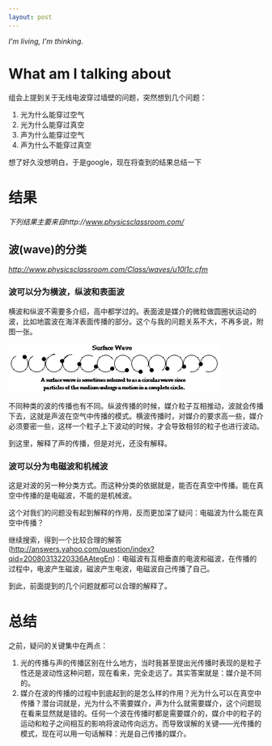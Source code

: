 ```yaml
---
layout: post
---
```

_I'm living, I'm thinking._

# What am I talking about
组会上提到关于无线电波穿过墙壁的问题，突然想到几个问题：

1. 光为什么能穿过空气
2. 光为什么能穿过真空
3. 声为什么能穿过空气
4. 声为什么不能穿过真空

想了好久没想明白，于是google，现在将查到的结果总结一下

# 结果
_下列结果主要来自http://www.physicsclassroom.com/_

## 波(wave)的分类
_http://www.physicsclassroom.com/Class/waves/u10l1c.cfm_

### 波可以分为横波，纵波和表面波
横波和纵波不需要多介绍，高中都学过的。表面波是媒介的微粒做圆圈状运动的波，比如地震波在海洋表面传播的部分。这个与我的问题关系不大，不再多说，附图一张。

![surface wave](/img/surface-wave.gif)

不同种类的波的传播也有不同。纵波传播的时候，媒介粒子互相推动，波就会传播下去，这就是声波在空气中传播的模式。横波传播时，对媒介的要求高一些，媒介必须要密一些，这样一个粒子上下波动的时候，才会导致相邻的粒子也进行波动。

到这里，解释了声的传播，但是对光，还没有解释。

### 波可以分为电磁波和机械波
这是对波的另一种分类方式。而这种分类的依据就是，能否在真空中传播。能在真空中传播的是电磁波，不能的是机械波。

这个对我们的问题没有起到解释的作用，反而更加深了疑问：电磁波为什么能在真空中传播？

继续搜索，得到一个比较合理的解答(http://answers.yahoo.com/question/index?qid=20080313220336AAtegEn)：电磁波有互相垂直的电波和磁波，在传播的过程中，电波产生磁波，磁波产生电波，电磁波自己传播了自己。

到此，前面提到的几个问题就都可以合理的解释了。

# 总结
之前，疑问的关键集中在两点：

1. 光的传播与声的传播区别在什么地方，当时我甚至提出光传播时表现的是粒子性还是波动性这种问题，现在看来，完全走远了。其实答案就是：媒介是不同的。
2. 媒介在波的传播的过程中到底起到的是怎么样的作用？光为什么可以在真空中传播？潜台词就是，光为什么不需要媒介，声为什么就需要媒介，这个问题现在看来显然就是错的。任何一个波在传播时都是需要媒介的，媒介中的粒子的运动和粒子之间相互的影响将波动传向远方。而导致误解的关键——光传播的模式，现在可以用一句话解释：光是自己传播的媒介。